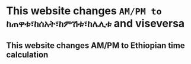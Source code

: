 # This website changes `AM/PM to ከጠዋቱ፣ከሰአት፣ከምሽቱ፣ከሌሊቱ` and viseversa

## This website changes AM/PM to Ethiopian time calculation
